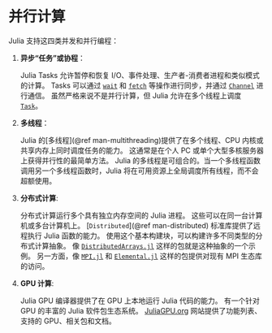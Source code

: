 # 并行计算

Julia 支持这四类并发和并行编程：

1. **异步“任务”或协程**：

   Julia Tasks 允许暂停和恢复 I/O、事件处理、生产者-消费者进程和类似模式的计算。
   Tasks 可以通过 [`wait`](@ref) 和 [`fetch`](@ref) 等操作进行同步，并通过 [`Channel`](@ref) 进行通信。
   虽然严格来说不是并行计算，但 Julia 允许在多个线程上调度 [`Task`](@ref)。

2. **多线程**：

   Julia 的[多线程](@ref man-multithreading)提供了在多个线程、CPU 内核或共享内存上同时调度任务的能力。
   这通常是在个人 PC 或单个大型多核服务器上获得并行性的最简单方法。
   Julia 的多线程是可组合的。当一个多线程函数调用另一个多线程函数时，Julia 将在可用资源上全局调度所有线程，而不会超额使用。

3. **分布式计算**:

   分布式计算运行多个具有独立内存空间的 Julia 进程。 这些可以在同一台计算机或多台计算机上。
   [`Distributed`](@ref man-distributed) 标准库提供了远程执行 Julia 函数的能力。
   使用这个基本构建块，可以构建许多不同类型的分布式计算抽象。
   像 [`DistributedArrays.jl`](https://github.com/JuliaParallel/DistributedArrays.jl) 这样的包就是这种抽象的一个示例。
   另一方面，像 [`MPI.jl`](https://github.com/JuliaParallel/MPI.jl) 和
   [`Elemental.jl`](https://github.com/JuliaParallel/Elemental.jl) 这样的包提供对现有 MPI 生态库的访问。

4. **GPU 计算**:

   Julia GPU 编译器提供了在 GPU 上本地运行 Julia 代码的能力。
   有一个针对 GPU 的丰富的 Julia 软件包生态系统。
   [JuliaGPU.org](https://juliagpu.org) 网站提供了功能列表、支持的 GPU、相关包和文档。
